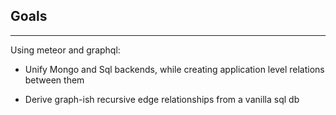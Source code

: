 ##  Goals
---
Using meteor and graphql:

- Unify Mongo and Sql backends, while creating application level relations between them
<!-- .element: class="fragment" -->

- Derive graph-ish recursive edge relationships from a vanilla sql db
<!-- .element: class="fragment" -->
